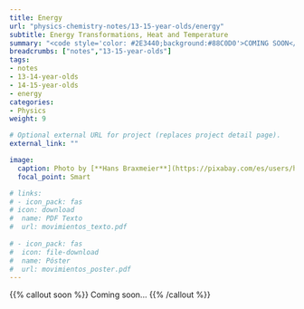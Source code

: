 ```yaml
---
title: Energy
url: "physics-chemistry-notes/13-15-year-olds/energy"
subtitle: Energy Transformations, Heat and Temperature
summary: "<code style='color: #2E3440;background:#88C0D0'>COMING SOON</code> <br> Concept of Energy. Energy Transformations. Heat and Temperature."
breadcrumbs: ["notes","13-15-year-olds"]
tags:
- notes
- 13-14-year-olds
- 14-15-year-olds
- energy
categories:
- Physics
weight: 9

# Optional external URL for project (replaces project detail page).
external_link: ""

image:
  caption: Photo by [**Hans Braxmeier**](https://pixabay.com/es/users/hans-2/) on [Pixabay](https://pixabay.com/)
  focal_point: Smart

# links:
# - icon_pack: fas
# icon: download
#  name: PDF Texto
#  url: movimientos_texto.pdf
  
# - icon_pack: fas
#  icon: file-download
#  name: Póster
#  url: movimientos_poster.pdf  
---
```


{{% callout soon %}}
Coming soon...
{{% /callout %}}
